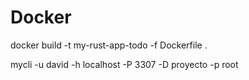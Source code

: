 # Docker

docker build -t  my-rust-app-todo -f Dockerfile .


mycli -u david -h localhost -P 3307 -D proyecto -p root